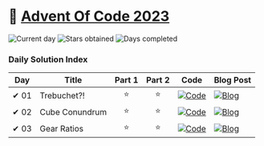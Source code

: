 # 🎄 [Advent Of Code 2023](https://adventofcode.com/2023)

![Current day](https://img.shields.io/badge/Day-3-blue)
![Stars obtained](https://img.shields.io/badge/Stars%20Obtained%20⭐-6-yellow)
![Days completed](https://img.shields.io/badge/Days%20Completed-3-red)

### Daily Solution Index

| Day  | Title          | Part 1 | Part 2 | Code                                                                                                                             | Blog Post                                                                                                                      |
|------|----------------|:------:|:------:|----------------------------------------------------------------------------------------------------------------------------------|--------------------------------------------------------------------------------------------------------------------------------|
| ✔ 01 | Trebuchet?!    |   ⭐    |   ⭐    | [![Code](https://img.shields.io/badge/Code-grey?style=for-the-badge&logo=Kotlin)](src/main/kotlin/de/nosswald/aoc/days/Day01.kt) | [![Blog](https://img.shields.io/badge/Blog-grey?style=for-the-badge&logo=Blogger)](https://www.nilsosswald.de/blog/aoc-2023-1) |
| ✔ 02 | Cube Conundrum |   ⭐    |   ⭐    | [![Code](https://img.shields.io/badge/Code-grey?style=for-the-badge&logo=Kotlin)](src/main/kotlin/de/nosswald/aoc/days/Day02.kt) | [![Blog](https://img.shields.io/badge/Blog-grey?style=for-the-badge&logo=Blogger)](https://www.nilsosswald.de/blog/aoc-2023-2) |
| ✔ 03 | Gear Ratios    |   ⭐    |   ⭐    | [![Code](https://img.shields.io/badge/Code-grey?style=for-the-badge&logo=Kotlin)](src/main/kotlin/de/nosswald/aoc/days/Day03.kt) | [![Blog](https://img.shields.io/badge/Blog-grey?style=for-the-badge&logo=Blogger)](https://www.nilsosswald.de/blog/aoc-2023-3) |